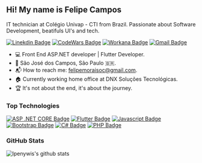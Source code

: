 ## Hi! My name is Felipe Campos 
IT technician at Colégio Univap - CTI from Brazil. 
Passionate about Software Development, beatifuls UI's and tech.

[![Linekdin Badge](https://img.shields.io/badge/-Linekdin-blue?style=flat-square&logo=Linkedin&logoColor=white&link=https:https://www.linkedin.com/in/felipemoraisoc/)](https://www.linkedin.com/in/felipemoraisoc/) [![CodeWars Badge](https://img.shields.io/badge/-Codewars-grey?style=flat-square&logo=codewars&logoColor=red&link=https://www.codewars.com/users/FelipeMoraisOC)](https://www.codewars.com/users/FelipeMoraisOC) [![Workana Badge](https://img.shields.io/badge/-Workana-blue?style=flat-square&logo=google&logoColor=white&link=https:https://www.workana.com/freelancer/9242f2b66f39e5fcfe6e6fe9aee9e1dd)](https://www.workana.com/freelancer/9242f2b66f39e5fcfe6e6fe9aee9e1dd) 
[![Gmail Badge](https://img.shields.io/badge/-Gmail-c14438?style=flat-square&logo=Gmail&logoColor=white&link=mailto:felipemoraisoc@gmail.com)](mailto:felipemoraisoc@gmail.com)

- 💻 Front End ASP.NET developer | Flutter Developer.
- 📌 São José dos Campos, São Paulo 🇧🇷.
- 📬 How to reach me: felipemoraisoc@gmail.com.
- 🏠 Currently working home office at DNX Soluções Tecnológicas.
- 🏆 It's not about the end, it's about the journey. 



### Top Technologies

<!--TODO: Make technologies links takes you to repositories-->
[![ASP .NET CORE Badge](https://img.shields.io/badge/-ASP_.NET_CORE-512BD4?style=for-the-badge&labelColor=white&logo=.net&logoColor=512BD4)](#)
[![Flutter Badge](https://img.shields.io/badge/-Flutter-45D1FF?style=for-the-badge&labelColor=white&logo=flutter&logoColor=45D1FF)](#)
[![Javascript Badge](https://img.shields.io/badge/-Javascript-F0DB4F?style=for-the-badge&labelColor=black&logo=javascript&logoColor=F0DB4F)](#)
[![Bootstrap Badge](https://img.shields.io/badge/-BootStrap-6A429C?style=for-the-badge&labelColor=black&logo=bootstrap&logoColor=6A429C)](#)
[![C# Badge](https://img.shields.io/badge/-Csharp-009404?style=for-the-badge&labelColor=black&logo=csharp&logoColor=009404)](#)
[![PHP Badge](https://img.shields.io/badge/-PHP-8993C1?style=for-the-badge&labelColor=black&logo=php&logoColor=8993C1)](#)

### GitHub Stats

![Ipenywis's github stats](https://github-readme-stats.vercel.app/api?username=FelipeMoraisOC&count_private=true&theme=dracula&hide=contribs,prs)

<!-- ### Profile Visits

<!-- ![visitors](https://visitor-badge.glitch.me/badge?page_id=FelipeMoraisOC)  




